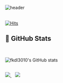 ![header](https://capsule-render.vercel.app/api?type=wave&color=fd866d&height=300&section=header&text=Park%20Sang%20GiL&fontSize=80&animation=fadeIn)
<br><br><br>
[![Hits](https://hits.seeyoufarm.com/api/count/incr/badge.svg?url=https%3A%2F%2Fgithub.com%2Ffkdl3010&count_bg=%2379C83D&title_bg=%23555555&icon=&icon_color=%23E7E7E7&title=hits&edge_flat=false)](https://hits.seeyoufarm.com)

<div align="left">

  ## 🌟 GitHub Stats 
</div>
  <Br>

<div align="left">

  ![fkdl3010's GitHub stats](https://github-readme-stats.vercel.app/api?username=fkdl3010&show_icons=true)

  <br>
  </div>

<a href="mailto:fkdl3919@gmail.com">
  <img src="https://img.shields.io/badge/-mail-EA4335?logo=Gmail&logoColor=white&style=for-the-badge">
  </a>&nbsp;&nbsp;
  <a href="https://fkdl3010.github.io/">
  <img src="https://img.shields.io/badge/-blog-black?logo=dev.to&logoColor=white&style=for-the-badge">
  </a>

